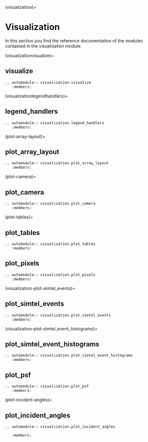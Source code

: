 (visualization)=

# Visualization

In this section you find the reference documentation of the modules contained in
the visualization module.

(visualizationvisualize)=

## visualize

```{eval-rst}
.. automodule:: visualization.visualize
   :members:
```

(visualizationlegendhandlers)=

## legend_handlers

```{eval-rst}
.. automodule:: visualization.legend_handlers
   :members:
```

(plot-array-layout)=

## plot_array_layout

```{eval-rst}
.. automodule:: visualization.plot_array_layout
   :members:
```

(plot-camera)=

## plot_camera

```{eval-rst}
.. automodule:: visualization.plot_camera
   :members:
```

(plot-tables)=

## plot_tables

```{eval-rst}
.. automodule:: visualization.plot_tables
   :members:
```

## plot_pixels

```{eval-rst}
.. automodule:: visualization.plot_pixels
   :members:
```

(visualization-plot-simtel_events)=

## plot_simtel_events

```{eval-rst}
.. automodule:: visualization.plot_simtel_events
   :members:
```

(visualization-plot-simtel_event_histograms)=

## plot_simtel_event_histograms

```{eval-rst}
.. automodule:: visualization.plot_simtel_event_histograms
   :members:
```

## plot_psf

```{eval-rst}
.. automodule:: visualization.plot_psf
   :members:
```

(plot-incident-angles)=

## plot_incident_angles

```{eval-rst}
.. automodule:: visualization.plot_incident_angles

   :members:
```

